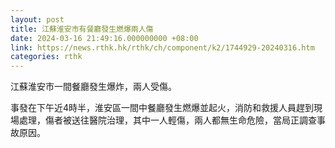 ```yaml
---
layout: post
title: 江蘇淮安市有餐廳發生燃爆兩人傷
date: 2024-03-16 21:49:16.000000000 +08:00
link: https://news.rthk.hk/rthk/ch/component/k2/1744929-20240316.htm
categories: rthk
---
```


江蘇淮安市一間餐廳發生爆炸，兩人受傷。

事發在下午近4時半，淮安區一間中餐廳發生燃爆並起火，消防和救援人員趕到現場處理，傷者被送往醫院治理，其中一人輕傷，兩人都無生命危險，當局正調查事故原因。
